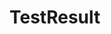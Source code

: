 <script lang="ts" setup>
  import TestResult from '@cypress-design/vue-testresult'
  import Button from '@cypress-design/vue-button'
  import { TestResults } from '@cypress-design/constants-testresult'
  import { IconActionTestReplay, IconChevronRightSmall } from '@cypress-design/vue-icon'
</script>

# TestResult

<DemoWrapper>
  <div class="bg-white p-4 max-h-[400px] overflow-hidden overflow-y-auto">
    <template v-for="tr of TestResults">
      <TestResult v-bind="tr">
        <Button
          variant="outline-light"
          size="32"
          class="!px-[8px] @lg/test-result:!px-[12px] h-[32px]"
        >
          <IconActionTestReplay />
          <span class="hidden @lg/test-result:inline ml-[8px]">
            Test Replay
          </span>
        </Button>
        <Button
          variant="outline-light"
          size="32"
          class="!px-[8px] hidden @xl/test-result:inline-block"
        >
          <IconChevronRightSmall stroke-color="gray-500" />
        </Button>
      </TestResult>
    </template>
  </div>
</DemoWrapper>
